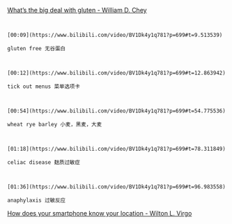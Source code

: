 [What’s the big deal with gluten - William D. Chey](https://www.bilibili.com/video/BV1Dk4y1q781?p=699)

```ad-note


[00:09](https://www.bilibili.com/video/BV1Dk4y1q781?p=699#t=9.513539)

gluten free 无谷蛋白

```

```ad-note


[00:12](https://www.bilibili.com/video/BV1Dk4y1q781?p=699#t=12.863942)

tick out menus 菜单选项卡

```

```ad-note


[00:54](https://www.bilibili.com/video/BV1Dk4y1q781?p=699#t=54.775536)

wheat rye barley 小麦，黑麦，大麦

```

```ad-note


[01:18](https://www.bilibili.com/video/BV1Dk4y1q781?p=699#t=78.311849)

celiac disease 麸质过敏症

```

```ad-note


[01:36](https://www.bilibili.com/video/BV1Dk4y1q781?p=699#t=96.983558)

anaphylaxis 过敏反应

```

[How does your smartphone know your location - Wilton L. Virgo](https://www.bilibili.com/video/BV1Dk4y1q781?p=700)